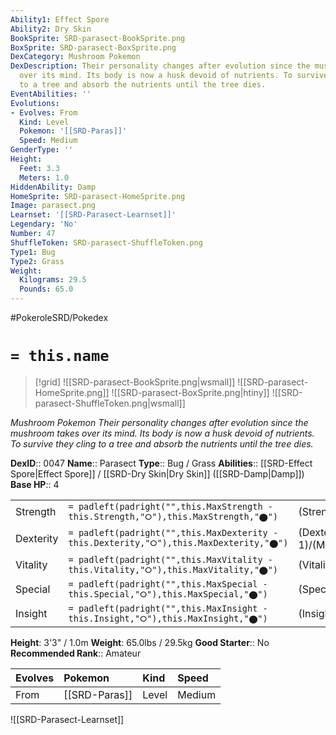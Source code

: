 ```yaml
---
Ability1: Effect Spore
Ability2: Dry Skin
BookSprite: SRD-parasect-BookSprite.png
BoxSprite: SRD-parasect-BoxSprite.png
DexCategory: Mushroom Pokemon
DexDescription: Their personality changes after evolution since the mushroom takes
  over its mind. Its body is now a husk devoid of nutrients. To survive they cling
  to a tree and absorb the nutrients until the tree dies.
EventAbilities: ''
Evolutions:
- Evolves: From
  Kind: Level
  Pokemon: '[[SRD-Paras]]'
  Speed: Medium
GenderType: ''
Height:
  Feet: 3.3
  Meters: 1.0
HiddenAbility: Damp
HomeSprite: SRD-parasect-HomeSprite.png
Image: parasect.png
Learnset: '[[SRD-Parasect-Learnset]]'
Legendary: 'No'
Number: 47
ShuffleToken: SRD-parasect-ShuffleToken.png
Type1: Bug
Type2: Grass
Weight:
  Kilograms: 29.5
  Pounds: 65.0
---
```


#PokeroleSRD/Pokedex

# `= this.name`

> [!grid]
> ![[SRD-parasect-BookSprite.png|wsmall]]
> ![[SRD-parasect-HomeSprite.png]]
> ![[SRD-parasect-BoxSprite.png|htiny]]
> ![[SRD-parasect-ShuffleToken.png|wsmall]]


*Mushroom Pokemon*
*Their personality changes after evolution since the mushroom takes over its mind. Its body is now a husk devoid of nutrients. To survive they cling to a tree and absorb the nutrients until the tree dies.*

**DexID**:: 0047
**Name**:: Parasect
**Type**:: Bug / Grass
**Abilities**:: [[SRD-Effect Spore|Effect Spore]] / [[SRD-Dry Skin|Dry Skin]] ([[SRD-Damp|Damp]])
**Base HP**:: 4

|           |                                                                                        |                                          |
| --------- | -------------------------------------------------------------------------------------- | ---------------------------------------- |
| Strength  | `= padleft(padright("",this.MaxStrength - this.Strength,"⭘"),this.MaxStrength,"⬤")`    | (Strength::3)/(MaxStrength::6)   |
| Dexterity | `= padleft(padright("",this.MaxDexterity - this.Dexterity,"⭘"),this.MaxDexterity,"⬤")` | (Dexterity:: 1)/(MaxDexterity::3) |
| Vitality  | `= padleft(padright("",this.MaxVitality - this.Vitality,"⭘"),this.MaxVitality,"⬤")`    | (Vitality::2)/(MaxVitality::5)   |
| Special   | `= padleft(padright("",this.MaxSpecial - this.Special,"⭘"),this.MaxSpecial,"⬤")`       | (Special::2)/(MaxSpecial::5)     |
| Insight   | `= padleft(padright("",this.MaxInsight - this.Insight,"⭘"),this.MaxInsight,"⬤")`       | (Insight::2)/(MaxInsight::5)     |

**Height**: 3'3" / 1.0m
**Weight**: 65.0lbs / 29.5kg
**Good Starter**:: No
**Recommended Rank**:: Amateur

| Evolves   | Pokemon       | Kind   | Speed   |
|:----------|:--------------|:-------|:--------|
| From      | [[SRD-Paras]] | Level  | Medium  |

![[SRD-Parasect-Learnset]]